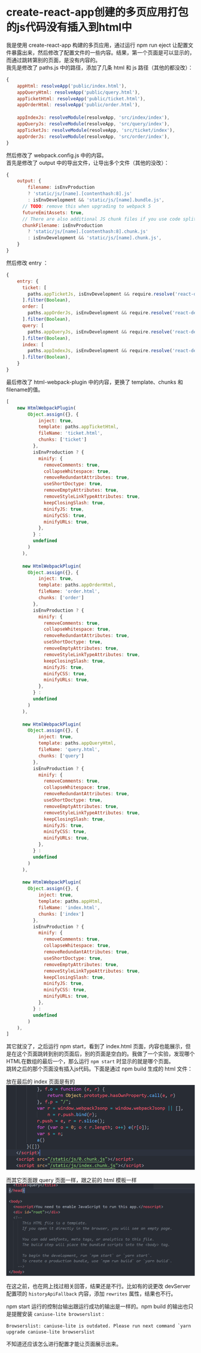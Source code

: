# create-react-app创建的多页应用打包的js代码没有插入到html中

我是使用 create-react-app 构建的多页应用，通过运行 npm run eject 让配置文件暴露出来，然后修改了配置文件的一些内容。结果，第一个页面是可以显示的，而通过跳转第别的页面，是没有内容的。  
我先是修改了 paths.js 中的路径，添加了几条 html 和 js 路径（其他的都没改）：
```js
{
    appHtml: resolveApp('public/index.html'),
    appQueryHtml: resolveApp('public/query.html'),
    appTicketHtml: resolveApp('public/ticket.html'),
    appOrderHtml: resolveApp('public/order.html'),

    appIndexJs: resolveModule(resolveApp, 'src/index/index'),
    appQueryJs: resolveModule(resolveApp, 'src/query/index'),
    appTicketJs: resolveModule(resolveApp, 'src/ticket/index'),
    appOrderJs: resolveModule(resolveApp, 'src/order/index'),
}
```
然后修改了 webpack.config.js 中的内容。  
首先是修改了 output 中的导出文件，让导出多个文件（其他的没改）：
```js
{
    output: {
        filename: isEnvProduction
        ? 'static/js/[name].[contenthash:8].js'
        : isEnvDevelopment && 'static/js/[name].bundle.js',
      // TODO: remove this when upgrading to webpack 5
      futureEmitAssets: true,
      // There are also additional JS chunk files if you use code splitting.
      chunkFilename: isEnvProduction
        ? 'static/js/[name].[contenthash:8].chunk.js'
        : isEnvDevelopment && 'static/js/[name].chunk.js',
    }
}
```
然后修改 entry ：
```js
{
    entry: {
      ticket: [
        paths.appTicketJs, isEnvDevelopment && require.resolve('react-dev-utils/webpackHotDevClient')
      ].filter(Boolean),
      order: [
        paths.appOrderJs, isEnvDevelopment && require.resolve('react-dev-utils/webpackHotDevClient')
      ].filter(Boolean),
      query: [
        paths.appQueryJs, isEnvDevelopment && require.resolve('react-dev-utils/webpackHotDevClient')
      ].filter(Boolean),
      index: [
        paths.appIndexJs, isEnvDevelopment && require.resolve('react-dev-utils/webpackHotDevClient')
      ].filter(Boolean),
    }
}
```
最后修改了 html-webpack-plugin 中的内容，更换了 template、chunks 和 filename的值。
```js
[
    new HtmlWebpackPlugin(
        Object.assign({}, {
            inject: true,
            template: paths.appTicketHtml,
            fileName: 'ticket.html',
            chunks: ['ticket']
          },
          isEnvProduction ? {
            minify: {
              removeComments: true,
              collapseWhitespace: true,
              removeRedundantAttributes: true,
              useShortDoctype: true,
              removeEmptyAttributes: true,
              removeStyleLinkTypeAttributes: true,
              keepClosingSlash: true,
              minifyJS: true,
              minifyCSS: true,
              minifyURLs: true,
            },
          } :
          undefined
        )
      ),

      new HtmlWebpackPlugin(
        Object.assign({}, {
            inject: true,
            template: paths.appOrderHtml,
            fileName: 'order.html',
            chunks: ['order']
          },
          isEnvProduction ? {
            minify: {
              removeComments: true,
              collapseWhitespace: true,
              removeRedundantAttributes: true,
              useShortDoctype: true,
              removeEmptyAttributes: true,
              removeStyleLinkTypeAttributes: true,
              keepClosingSlash: true,
              minifyJS: true,
              minifyCSS: true,
              minifyURLs: true,
            },
          } :
          undefined
        )
      ),

      new HtmlWebpackPlugin(
        Object.assign({}, {
            inject: true,
            template: paths.appQueryHtml,
            fileName: 'query.html',
            chunks: ['query']
          },
          isEnvProduction ? {
            minify: {
              removeComments: true,
              collapseWhitespace: true,
              removeRedundantAttributes: true,
              useShortDoctype: true,
              removeEmptyAttributes: true,
              removeStyleLinkTypeAttributes: true,
              keepClosingSlash: true,
              minifyJS: true,
              minifyCSS: true,
              minifyURLs: true,
            },
          } :
          undefined
        )
      ),

      new HtmlWebpackPlugin(
        Object.assign({}, {
            inject: true,
            template: paths.appHtml,
            fileName: 'index.html',
            chunks: ['index']
          },
          isEnvProduction ? {
            minify: {
              removeComments: true,
              collapseWhitespace: true,
              removeRedundantAttributes: true,
              useShortDoctype: true,
              removeEmptyAttributes: true,
              removeStyleLinkTypeAttributes: true,
              keepClosingSlash: true,
              minifyJS: true,
              minifyCSS: true,
              minifyURLs: true,
            },
          } :
          undefined
        )
    ),
]
```
其它就没了，之后运行 npm start，看到了 index.html 页面，内容也能展示，但是在这个页面跳转到别的页面后，别的页面是空白的。我做了一个实验，发现哪个HTML在数组的最后一个，那么运行 `npm start` 时显示的就是哪个页面。  
跳转之后的那个页面没有插入js代码。下面是通过 npm build 生成的 html 文件：  

放在最后的 index 页面是有的
![](./img/index.png)

而其它页面跟 query 页面一样，跟之前的 html 模板一样
![](./img/query.png)  

在这之前，也在网上找过相关回答，结果还是不行。比如有的说更改 devServer 配置项的 `historyApiFallback` 内容，添加 `rewrites` 属性，结果也不行。  

npm start 运行的控制台输出跟运行成功的输出是一样的。npm build 的输出也只是提醒安装 `caniuse-lite browserslist` :
```
Browserslist: caniuse-lite is outdated. Please run next command `yarn upgrade caniuse-lite browserslist
```
不知道还应该怎么进行配置才能让页面展示出来。
